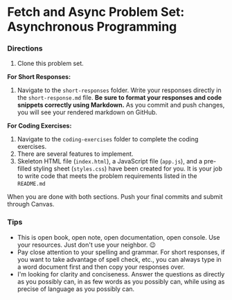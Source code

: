 # Fetch and Async Problem Set: Asynchronous Programming

### Directions

1. Clone this problem set.

**For Short Responses:**

1. Navigate to the `short-responses` folder. Write your responses directly in the `short-response.md` file. **Be sure to format your responses and code snippets correctly using Markdown.** As you commit and push changes, you will see your rendered markdown on GitHub.

**For Coding Exercises:**

1. Navigate to the `coding-exercises` folder to complete the coding exercises.
2. There are several features to implement.
3. Skeleton HTML file (`index.html`), a JavaScript file (`app.js`), and a pre-filled styling sheet (`styles.css`) have been created for you. It is your job to write code that meets the problem requirements listed in the `README.md`


When you are done with both sections. Push your final commits and submit through Canvas.

### Tips

- This is open book, open note, open documentation, open console. Use your resources. Just don't use your neighbor. 😉
- Pay close attention to your spelling and grammar. For short responses, if you want to take advantage of spell check, etc., you can always type in a word document first and then copy your responses over.
- I'm looking for clarity and conciseness. Answer the questions as directly as you possibly can, in as few words as you possibly can, while using as precise of language as you possibly can.

